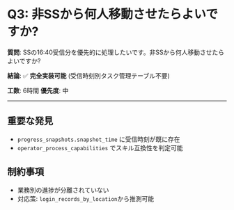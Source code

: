 # Q3: 非SSから何人移動させたらよいですか?

**質問**: SSの16:40受信分を優先的に処理したいです。非SSから何人移動させたらよいですか?

**結論**: ✅ **完全実装可能** (受信時刻別タスク管理テーブル不要)

**工数**: 6時間
**優先度**: 中

---

## 重要な発見

- `progress_snapshots.snapshot_time` に受信時刻が既に存在
- `operator_process_capabilities` でスキル互換性を判定可能

## 制約事項

- 業務別の進捗が分離されていない
- 対応策: `login_records_by_location`から推測可能
